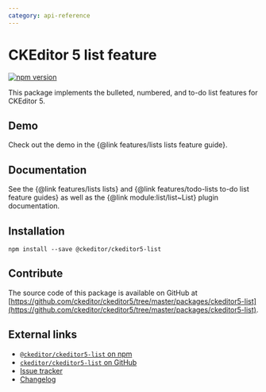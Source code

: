 ```yaml
---
category: api-reference
---
```


# CKEditor&nbsp;5 list feature

[![npm version](https://badge.fury.io/js/%40ckeditor%2Fckeditor5-list.svg)](https://www.npmjs.com/package/@ckeditor/ckeditor5-list)

This package implements the bulleted, numbered, and to-do list features for CKEditor&nbsp;5.

## Demo

Check out the demo in the {@link features/lists lists feature guide}.

## Documentation

See the {@link features/lists lists} and {@link features/todo-lists to-do list feature guides} as well as the {@link module:list/list~List} plugin documentation.

## Installation

```
npm install --save @ckeditor/ckeditor5-list
```

## Contribute

The source code of this package is available on GitHub at [https://github.com/ckeditor/ckeditor5/tree/master/packages/ckeditor5-list](https://github.com/ckeditor/ckeditor5/tree/master/packages/ckeditor5-list).

## External links

* [`@ckeditor/ckeditor5-list` on npm](https://www.npmjs.com/package/@ckeditor/ckeditor5-list)
* [`ckeditor/ckeditor5-list` on GitHub](https://github.com/ckeditor/ckeditor5/tree/master/packages/ckeditor5-list)
* [Issue tracker](https://github.com/ckeditor/ckeditor5/issues)
* [Changelog](https://github.com/ckeditor/ckeditor5/blob/master/CHANGELOG.md)
